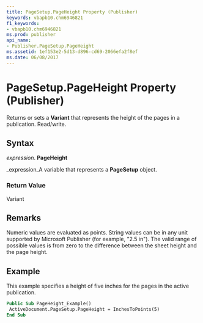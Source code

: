 ```yaml
---
title: PageSetup.PageHeight Property (Publisher)
keywords: vbapb10.chm6946821
f1_keywords:
- vbapb10.chm6946821
ms.prod: publisher
api_name:
- Publisher.PageSetup.PageHeight
ms.assetid: 1ef153e2-5d13-d896-cd69-2066efa2f8ef
ms.date: 06/08/2017
---
```



# PageSetup.PageHeight Property (Publisher)

Returns or sets a **Variant** that represents the height of the pages in a publication. Read/write.


## Syntax

 _expression_. **PageHeight**

 _expression_A variable that represents a **PageSetup** object.


### Return Value

Variant


## Remarks

Numeric values are evaluated as points. String values can be in any unit supported by Microsoft Publisher (for example, "2.5 in"). The valid range of possible values is from zero to the difference between the sheet height and the page height.


## Example

This example specifies a height of five inches for the pages in the active publication.


```vb
Public Sub PageHeight_Example() 
 ActiveDocument.PageSetup.PageHeight = InchesToPoints(5) 
End Sub
```


